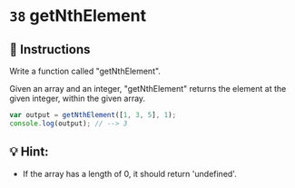 # `38` getNthElement

## 📝 Instructions

Write a function called "getNthElement".

Given an array and an integer, "getNthElement" returns the element at the given integer, within the given array.

```Javascript
var output = getNthElement([1, 3, 5], 1);
console.log(output); // --> 3
```
## 💡 Hint:

+ If the array has a length of 0, it should return 'undefined'.

